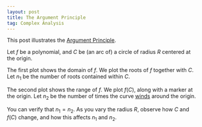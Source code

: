 ```yaml
---
layout: post
title: The Argument Principle
tag: Complex Analysis
---
```


This post illustrates the [Argument Principle](http://en.wikipedia.org/wiki/Argument_principle).

<!--more-->

Let $f$ be a polynomial, and $C$ be (an arc of) a circle of radius $R$ centered at the origin.

The first plot shows the domain of $f$. We plot the roots of $f$ together with $C$. Let $n_1$ be the number of roots contained within $C$.

The second plot shows the range of $f$. We plot $f(C)$, along with a marker at the origin. Let $n_2$ be the number of times the curve [winds](http://en.wikipedia.org/wiki/Winding_number) around the origin. 

You can verify that $n_1 = n_2$. As you vary the radius $R$, observe how $C$ and $f(C)$ change, and how this affects $n_1$ and $n_2$.

<div id="auto">
  <script type="text/x-sage">
z,t = var('z, t')  
@interact
def plot_winding(f=('$f$', z^4  + 5*z^3 + z + 6), 
                 Radius = slider(0,10,default=1), 
                 maxT = slider(0,2*pi,default=2*pi,label="max. Theta")):
    
    # Find roots of the equation (and convert to numerical approximation)
    roots = [(CDF(r).real(),CDF(r).imag()) for r in f.roots(multiplicities=False)]
    # Circle in domain
    circle = lambda R,t: R*exp(I*t)
    # Image of circle in range
    curve = lambda R,t: f(z=R*exp(I*t))    
    
    # Create plots
    plot_roots = scatter_plot(roots,marker="*")
    plot_circle = parametric_plot((circle(Radius,t).real(),circle(Radius,t).imag()),(t,0,maxT),title="Domain")
    plot_zero = scatter_plot([(0,0)],marker="*")
    plot_image = parametric_plot((curve(Radius,t).real(),curve(Radius,t).imag()),(t,0,maxT),title="Range")
    
    # Show plots
    show(plot_roots + plot_circle)
    show(plot_zero + plot_image)
  </script>
</div>
